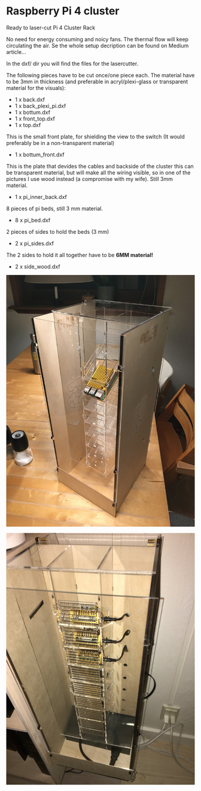 # Raspberry Pi 4 cluster
Ready to laser-cut Pi 4 Cluster Rack

No need for energy consuming and noicy fans. The thermal flow will keep circulating the air. Se the whole setup decription can be found on Medium article...

In the dxf/ dir you will find the files for the lasercutter.

The following pieces have to be cut once/one piece each. The material have to be 3mm in thickness (and preferable in acryl/plexi-glass or transparent material for the visuals):
- 1 x back.dxf
- 1 x back_plexi_pi.dxf
- 1 x bottum.dxf
- 1 x front_top.dxf
- 1 x top.dxf

This is the small front plate, for shielding the view to the switch (It would preferably be in a non-transparent material)
- 1 x bottum_front.dxf

This is the plate that devides the cables and backside of the cluster this can be transparent material, but will make all the wiring visible, so in one of the pictures I use wood instead (a compromise with my wife). Still 3mm material.
- 1 x pi_inner_back.dxf

8 pieces of pi beds, still 3 mm material.
- 8 x pi_bed.dxf

2 pieces of sides to hold the beds (3 mm)
- 2 x pi_sides.dxf

The 2 sides to hold it all together have to be <b>6MM material!</b>
- 2	x side_wood.dxf

![pi_inner_back.dxf is transparent](IMG_0884.JPG#fixorientation)

![pi_inner_back.dxf is transparent](IMG_0901.JPG#fixorientation)





